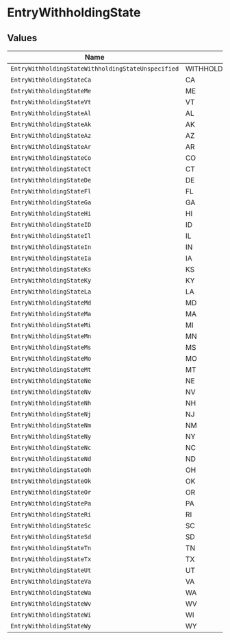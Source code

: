 # EntryWithholdingState


## Values

| Name                                               | Value                                              |
| -------------------------------------------------- | -------------------------------------------------- |
| `EntryWithholdingStateWithholdingStateUnspecified` | WITHHOLDING_STATE_UNSPECIFIED                      |
| `EntryWithholdingStateCa`                          | CA                                                 |
| `EntryWithholdingStateMe`                          | ME                                                 |
| `EntryWithholdingStateVt`                          | VT                                                 |
| `EntryWithholdingStateAl`                          | AL                                                 |
| `EntryWithholdingStateAk`                          | AK                                                 |
| `EntryWithholdingStateAz`                          | AZ                                                 |
| `EntryWithholdingStateAr`                          | AR                                                 |
| `EntryWithholdingStateCo`                          | CO                                                 |
| `EntryWithholdingStateCt`                          | CT                                                 |
| `EntryWithholdingStateDe`                          | DE                                                 |
| `EntryWithholdingStateFl`                          | FL                                                 |
| `EntryWithholdingStateGa`                          | GA                                                 |
| `EntryWithholdingStateHi`                          | HI                                                 |
| `EntryWithholdingStateID`                          | ID                                                 |
| `EntryWithholdingStateIl`                          | IL                                                 |
| `EntryWithholdingStateIn`                          | IN                                                 |
| `EntryWithholdingStateIa`                          | IA                                                 |
| `EntryWithholdingStateKs`                          | KS                                                 |
| `EntryWithholdingStateKy`                          | KY                                                 |
| `EntryWithholdingStateLa`                          | LA                                                 |
| `EntryWithholdingStateMd`                          | MD                                                 |
| `EntryWithholdingStateMa`                          | MA                                                 |
| `EntryWithholdingStateMi`                          | MI                                                 |
| `EntryWithholdingStateMn`                          | MN                                                 |
| `EntryWithholdingStateMs`                          | MS                                                 |
| `EntryWithholdingStateMo`                          | MO                                                 |
| `EntryWithholdingStateMt`                          | MT                                                 |
| `EntryWithholdingStateNe`                          | NE                                                 |
| `EntryWithholdingStateNv`                          | NV                                                 |
| `EntryWithholdingStateNh`                          | NH                                                 |
| `EntryWithholdingStateNj`                          | NJ                                                 |
| `EntryWithholdingStateNm`                          | NM                                                 |
| `EntryWithholdingStateNy`                          | NY                                                 |
| `EntryWithholdingStateNc`                          | NC                                                 |
| `EntryWithholdingStateNd`                          | ND                                                 |
| `EntryWithholdingStateOh`                          | OH                                                 |
| `EntryWithholdingStateOk`                          | OK                                                 |
| `EntryWithholdingStateOr`                          | OR                                                 |
| `EntryWithholdingStatePa`                          | PA                                                 |
| `EntryWithholdingStateRi`                          | RI                                                 |
| `EntryWithholdingStateSc`                          | SC                                                 |
| `EntryWithholdingStateSd`                          | SD                                                 |
| `EntryWithholdingStateTn`                          | TN                                                 |
| `EntryWithholdingStateTx`                          | TX                                                 |
| `EntryWithholdingStateUt`                          | UT                                                 |
| `EntryWithholdingStateVa`                          | VA                                                 |
| `EntryWithholdingStateWa`                          | WA                                                 |
| `EntryWithholdingStateWv`                          | WV                                                 |
| `EntryWithholdingStateWi`                          | WI                                                 |
| `EntryWithholdingStateWy`                          | WY                                                 |